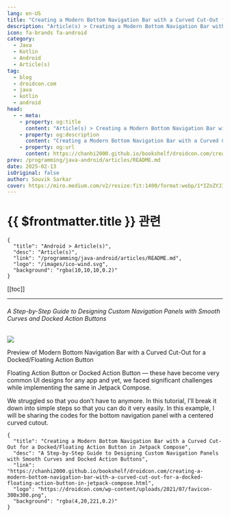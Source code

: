 ```yaml
---
lang: en-US
title: "Creating a Modern Bottom Navigation Bar with a Curved Cut-Out for a Docked/Floating Action Button in Jetpack Compose"
description: "Article(s) > Creating a Modern Bottom Navigation Bar with a Curved Cut-Out for a Docked/Floating Action Button in Jetpack Compose"
icon: fa-brands fa-android
category:
  - Java
  - Kotlin
  - Android
  - Article(s)
tag:
  - blog
  - droidcon.com
  - java
  - kotlin
  - android
head:
  - - meta:
    - property: og:title
      content: "Article(s) > Creating a Modern Bottom Navigation Bar with a Curved Cut-Out for a Docked/Floating Action Button in Jetpack Compose"
    - property: og:description
      content: "Creating a Modern Bottom Navigation Bar with a Curved Cut-Out for a Docked/Floating Action Button in Jetpack Compose"
    - property: og:url
      content: https://chanhi2000.github.io/bookshelf/droidcon.com/creating-a-modern-bottom-navigation-bar-with-a-curved-cut-out-for-a-docked-floating-action-button-in-jetpack-compose.html
prev: /programming/java-android/articles/README.md
date: 2025-02-13
isOriginal: false
author: Souvik Sarkar
cover: https://miro.medium.com/v2/resize:fit:1400/format:webp/1*IZoZYJI3YRqe97HcpN4Spw.png
---
```


# {{ $frontmatter.title }} 관련

```component VPCard
{
  "title": "Android > Article(s)",
  "desc": "Article(s)",
  "link": "/programming/java-android/articles/README.md",
  "logo": "/images/ico-wind.svg",
  "background": "rgba(10,10,10,0.2)"
}
```

[[toc]]

---

<SiteInfo
  name="Creating a Modern Bottom Navigation Bar with a Curved Cut-Out for a Docked/Floating Action Button in Jetpack Compose"
  desc="A Step-by-Step Guide to Designing Custom Navigation Panels with Smooth Curves and Docked Action Buttons"
  url="https://droidcon.com/2025/02/13/creating-a-modern-bottom-navigation-bar-with-a-curved-cut-out-for-a-docked-floating-action-button-in-jetpack-compose"
  logo="https://droidcon.com/wp-content/uploads/2021/07/favicon-300x300.png"
  preview="https://miro.medium.com/v2/resize:fit:1400/format:webp/1*IZoZYJI3YRqe97HcpN4Spw.png"/>

###### A Step-by-Step Guide to Designing Custom Navigation Panels with Smooth Curves and Docked Action Buttons

![](https://miro.medium.com/v2/resize:fit:1400/format:webp/1*IZoZYJI3YRqe97HcpN4Spw.png)

Preview of Modern Bottom Navigation Bar with a Curved Cut-Out for a Docked/Floating Action Button

Floating Action Button or Docked Action Button — these have become very common UI designs for any app and yet, we faced significant challenges while implementing the same in Jetpack Compose.

We struggled so that you don’t have to anymore. In this tutorial, I’ll break it down into simple steps so that you can do it very easily. In this example, I will be sharing the codes for the bottom navigation panel with a centered curved cutout.

<!-- ###### Part 1: Creating the Custom Shape for the Cutout

###### The`BottomNavShape`Class:

To create the curved cutout effect, we define a custom`Shape`that carves out a semicircle and smooth curves from the navigation bar.

###### **The Code:**

class BottomNavShape(

private val cornerRadius: Float, // Rounded corners at the panel's top

private val dockRadius: Float, // Size of the cutout

) : Shape {

override fun createOutline(

size: Size,

layoutDirection: LayoutDirection,

density: Density,

): Outline {

// baseRect: Creates a rounded rectangle covering the entire size, with rounded top corners. This is the basic shape of the bottom navigation.

val baseRect = Path().apply {

addRoundRect(

RoundRect(

Rect(Offset.Zero, Offset(size.width, size.height)),

topLeft = CornerRadius(cornerRadius, cornerRadius),

topRight = CornerRadius(cornerRadius, cornerRadius),

),

)

}

// rect1: Creates a rectangle from the left edge to just before the center "dock", filling the full height. Will be cut later to add a corner radius

val rect1 = Path().apply {

addRoundRect(

RoundRect(

Rect(Offset.Zero, Offset(size.width / 2 - dockRadius + 4f, size.height)),

topLeft = CornerRadius(cornerRadius, cornerRadius),

),

)

}

// rect1A: Same rectangle as rect1, but has a smaller topLeft Radius to create a small difference

val rect1A = Path().apply {

addRoundRect(

RoundRect(

Rect(Offset.Zero, Offset(size.width / 2 - dockRadius + 4f, size.height)),

topLeft = CornerRadius(cornerRadius, cornerRadius),

topRight = CornerRadius(32f, 32f),

),

)

}

// rect1B: This calculates the area between rect1 and rect1A and is one of the path that cuts into baseRect.

val rect1B = Path.combine(

operation = PathOperation.Difference,

path1 = rect1,

path2 = rect1A,

)

// rect2: Creates a rectangle from just after the center "dock" to the right edge, filling the full height.

val rect2 = Path().apply {

addRoundRect(

RoundRect(

Rect(Offset(size.width / 2 + dockRadius - 4f, 0f), Offset(size.width, size.height)),

topRight = CornerRadius(cornerRadius, cornerRadius),

),

)

}

// rect2A: Same rectangle as rect2, but has a smaller topRight Radius to create a small difference

val rect2A = Path().apply {

addRoundRect(

RoundRect(

Rect(Offset(size.width / 2 + dockRadius - 4f, 0f), Offset(size.width, size.height)),

topRight = CornerRadius(cornerRadius, cornerRadius),

topLeft = CornerRadius(32f, 32f),

),

)

}

// rect2B: This calculates the area between rect2 and rect2A and is one of the path that cuts into baseRect.

val rect2B = Path.combine(

operation = PathOperation.Difference,

path1 = rect2,

path2 = rect2A,

)

// circle: Creates a circle at the center, just above the bottom navigation, creating the "dock" for the floating action button.

val circle = Path().apply {

addOval(

Rect(

Offset(size.width / 2 - dockRadius, -dockRadius),

Offset(size.width / 2 + dockRadius, dockRadius),

),

)

}

// path1: Subtracts the "circle" path from the base rectangle, creating the main shape with the cut-out for the dock.

val path1 = Path.combine(

operation = PathOperation.Difference,

path1 = baseRect,

path2 = circle,

)

// path2: Subtracts the "rect1B" from the base rectangle, create more curvature on the sides

val path2 = Path.combine(

operation = PathOperation.Difference,

path1 = path1,

path2 = rect1B,

)

// path: Subtracts the "rect2B" from the base rectangle, create more curvature on the sides

val path = Path.combine(

operation = PathOperation.Difference,

path1 = path2,

path2 = rect2B,

)

// Return the final path

return Outline.Generic(path)

}

}

class BottomNavShape( private val cornerRadius: Float, // Rounded corners at the panel's top private val dockRadius: Float, // Size of the cutout ) : Shape { override fun createOutline( size: Size, layoutDirection: LayoutDirection, density: Density, ): Outline { // baseRect: Creates a rounded rectangle covering the entire size, with rounded top corners. This is the basic shape of the bottom navigation. val baseRect = Path().apply { addRoundRect( RoundRect( Rect(Offset.Zero, Offset(size.width, size.height)), topLeft = CornerRadius(cornerRadius, cornerRadius), topRight = CornerRadius(cornerRadius, cornerRadius), ), ) } // rect1: Creates a rectangle from the left edge to just before the center "dock", filling the full height. Will be cut later to add a corner radius val rect1 = Path().apply { addRoundRect( RoundRect( Rect(Offset.Zero, Offset(size.width / 2 - dockRadius + 4f, size.height)), topLeft = CornerRadius(cornerRadius, cornerRadius), ), ) } // rect1A: Same rectangle as rect1, but has a smaller topLeft Radius to create a small difference val rect1A = Path().apply { addRoundRect( RoundRect( Rect(Offset.Zero, Offset(size.width / 2 - dockRadius + 4f, size.height)), topLeft = CornerRadius(cornerRadius, cornerRadius), topRight = CornerRadius(32f, 32f), ), ) } // rect1B: This calculates the area between rect1 and rect1A and is one of the path that cuts into baseRect. val rect1B = Path.combine( operation = PathOperation.Difference, path1 = rect1, path2 = rect1A, ) // rect2: Creates a rectangle from just after the center "dock" to the right edge, filling the full height. val rect2 = Path().apply { addRoundRect( RoundRect( Rect(Offset(size.width / 2 + dockRadius - 4f, 0f), Offset(size.width, size.height)), topRight = CornerRadius(cornerRadius, cornerRadius), ), ) } // rect2A: Same rectangle as rect2, but has a smaller topRight Radius to create a small difference val rect2A = Path().apply { addRoundRect( RoundRect( Rect(Offset(size.width / 2 + dockRadius - 4f, 0f), Offset(size.width, size.height)), topRight = CornerRadius(cornerRadius, cornerRadius), topLeft = CornerRadius(32f, 32f), ), ) } // rect2B: This calculates the area between rect2 and rect2A and is one of the path that cuts into baseRect. val rect2B = Path.combine( operation = PathOperation.Difference, path1 = rect2, path2 = rect2A, ) // circle: Creates a circle at the center, just above the bottom navigation, creating the "dock" for the floating action button. val circle = Path().apply { addOval( Rect( Offset(size.width / 2 - dockRadius, -dockRadius), Offset(size.width / 2 + dockRadius, dockRadius), ), ) } // path1: Subtracts the "circle" path from the base rectangle, creating the main shape with the cut-out for the dock. val path1 = Path.combine( operation = PathOperation.Difference, path1 = baseRect, path2 = circle, ) // path2: Subtracts the "rect1B" from the base rectangle, create more curvature on the sides val path2 = Path.combine( operation = PathOperation.Difference, path1 = path1, path2 = rect1B, ) // path: Subtracts the "rect2B" from the base rectangle, create more curvature on the sides val path = Path.combine( operation = PathOperation.Difference, path1 = path2, path2 = rect2B, ) // Return the final path return Outline.Generic(path) } }

class BottomNavShape(
  private val cornerRadius: Float, // Rounded corners at the panel's top
  private val dockRadius: Float,   // Size of the cutout
) : Shape {
  override fun createOutline(
    size: Size,
    layoutDirection: LayoutDirection,
    density: Density,
): Outline {

    // baseRect: Creates a rounded rectangle covering the entire size, with rounded top corners. This is the basic shape of the bottom navigation.
    val baseRect = Path().apply {
      addRoundRect(
        RoundRect(
          Rect(Offset.Zero, Offset(size.width, size.height)),
          topLeft = CornerRadius(cornerRadius, cornerRadius),
          topRight = CornerRadius(cornerRadius, cornerRadius),
        ),
      )
    }

    // rect1: Creates a rectangle from the left edge to just before the center "dock", filling the full height.  Will be cut later to add a corner radius
    val rect1 = Path().apply {
      addRoundRect(
        RoundRect(
          Rect(Offset.Zero, Offset(size.width / 2 - dockRadius + 4f, size.height)),
          topLeft = CornerRadius(cornerRadius, cornerRadius),
        ),
      )
    }

    // rect1A: Same rectangle as rect1, but has a smaller topLeft Radius to create a small difference
    val rect1A = Path().apply {
      addRoundRect(
        RoundRect(
          Rect(Offset.Zero, Offset(size.width / 2 - dockRadius + 4f, size.height)),
          topLeft = CornerRadius(cornerRadius, cornerRadius),
          topRight = CornerRadius(32f, 32f),
        ),
      )
    }

    // rect1B: This calculates the area between rect1 and rect1A and is one of the path that cuts into baseRect.
    val rect1B = Path.combine(
      operation = PathOperation.Difference,
      path1 = rect1,
      path2 = rect1A,
    )

    // rect2: Creates a rectangle from just after the center "dock" to the right edge, filling the full height.
    val rect2 = Path().apply {
      addRoundRect(
        RoundRect(
          Rect(Offset(size.width / 2 + dockRadius - 4f, 0f), Offset(size.width, size.height)),
          topRight = CornerRadius(cornerRadius, cornerRadius),
        ),
      )
    }

    // rect2A: Same rectangle as rect2, but has a smaller topRight Radius to create a small difference
    val rect2A = Path().apply {
      addRoundRect(
        RoundRect(
          Rect(Offset(size.width / 2 + dockRadius - 4f, 0f), Offset(size.width, size.height)),
          topRight = CornerRadius(cornerRadius, cornerRadius),
          topLeft = CornerRadius(32f, 32f),
        ),
      )
    }

    // rect2B: This calculates the area between rect2 and rect2A and is one of the path that cuts into baseRect.
    val rect2B = Path.combine(
      operation = PathOperation.Difference,
      path1 = rect2,
      path2 = rect2A,
    )

    // circle: Creates a circle at the center, just above the bottom navigation, creating the "dock" for the floating action button.
    val circle = Path().apply {
      addOval(
        Rect(
          Offset(size.width / 2 - dockRadius, -dockRadius),
          Offset(size.width / 2 + dockRadius, dockRadius),
        ),
      )
    }

    // path1: Subtracts the "circle" path from the base rectangle, creating the main shape with the cut-out for the dock.
    val path1 = Path.combine(
      operation = PathOperation.Difference,
      path1 = baseRect,
      path2 = circle,
    )

    // path2: Subtracts the "rect1B" from the base rectangle, create more curvature on the sides
    val path2 = Path.combine(
      operation = PathOperation.Difference,
      path1 = path1,
      path2 = rect1B,
    )

    // path: Subtracts the "rect2B" from the base rectangle, create more curvature on the sides
    val path = Path.combine(
      operation = PathOperation.Difference,
      path1 = path2,
      path2 = rect2B,
    )

    // Return the final path
    return Outline.Generic(path)
  }
}

###### **How It Works:**

1. **Base Shape:**Start with a rounded rectangle (the main navigation panel).
2. **Central Cutout:**Subtract a semicircle (`addOval`) from the base.
3. **Side Curves:**Use`Path.combine`with`PathOperation.Difference`to carve out curved sections on both sides of the cutout.
4. **Final Outline:**The result is a navigation bar with smooth curves and a docked area for the floating button.

###### Part 2: Building the Navigation Panel

###### The`BottomNavPanelWithCutOut`Composable:

@Composable

fun BoxScope.BottomNavPanelWithCutOut() {

Box(

modifier = Modifier

.align(Alignment.BottomCenter)

.fillMaxWidth()

.height(64.dp)

.clip(

BottomNavShape(

cornerRadius = with(LocalDensity.current) { 20.dp.toPx() },

dockRadius = with(LocalDensity.current) { 38.dp.toPx() },

),

) // Apply the custom shape

.background(Color.Blue)

) {

Row(

modifier = Modifier

.fillMaxWidth()

.padding(horizontal = 56.dp),

horizontalArrangement = Arrangement.SpaceBetween

) {

// Navigation icons (left and right of the cutout)

}

}

}

@Composable fun BoxScope.BottomNavPanelWithCutOut() { Box( modifier = Modifier .align(Alignment.BottomCenter) .fillMaxWidth() .height(64.dp) .clip( BottomNavShape( cornerRadius = with(LocalDensity.current) { 20.dp.toPx() }, dockRadius = with(LocalDensity.current) { 38.dp.toPx() }, ), ) // Apply the custom shape .background(Color.Blue) ) { Row( modifier = Modifier .fillMaxWidth() .padding(horizontal = 56.dp), horizontalArrangement = Arrangement.SpaceBetween ) { // Navigation icons (left and right of the cutout) } } }

@Composable  
fun BoxScope.BottomNavPanelWithCutOut() {  
  Box(
    modifier = Modifier
      .align(Alignment.BottomCenter)
      .fillMaxWidth()
      .height(64.dp)
      .clip(
        BottomNavShape(
          cornerRadius = with(LocalDensity.current) { 20.dp.toPx() },
          dockRadius = with(LocalDensity.current) { 38.dp.toPx() },
        ),
      ) // Apply the custom shape
      .background(Color.Blue)
  ) {
    Row(
      modifier = Modifier
        .fillMaxWidth()
        .padding(horizontal = 56.dp),
      horizontalArrangement = Arrangement.SpaceBetween
    ) {
      // Navigation icons (left and right of the cutout)
    }
  }
}

###### **Key Features:**

- `clip()`: Uses our`BottomNavShape`to create the curved cutout.
- `padding(horizontal = 56.dp)`: Ensures icons stay clear of the central cutout area.
- `Arrangement.SpaceBetween`: Distributes icons evenly across the available space.

###### Part 3: Adding the Docked/Floating Button

###### The`BottomNavPanel`Composable:

@Composable

fun BoxScope.BottomNavPanel() {

Box(

modifier = Modifier

.align(Alignment.BottomCenter)

.fillMaxWidth()

) {

BottomNavPanelWithCutOut(...) // The navigation panel

// Floating button positioned over the cutout

Box(

modifier = Modifier

.align(Alignment.BottomCenter)

.padding(bottom = 32.dp)

.size(58.dp)

.clip(CircleShape)

.background(Color.Blue),

contentAlignment = Alignment.Center,

) {

// Your central action button (e.g., the camera icon)

}

}

}

@Composable fun BoxScope.BottomNavPanel() { Box( modifier = Modifier .align(Alignment.BottomCenter) .fillMaxWidth() ) { BottomNavPanelWithCutOut(...) // The navigation panel // Floating button positioned over the cutout Box( modifier = Modifier .align(Alignment.BottomCenter) .padding(bottom = 32.dp) .size(58.dp) .clip(CircleShape) .background(Color.Blue), contentAlignment = Alignment.Center, ) { // Your central action button (e.g., the camera icon) } } }

@Composable  
fun BoxScope.BottomNavPanel() {  
  Box(
    modifier = Modifier
      .align(Alignment.BottomCenter)
      .fillMaxWidth()
    ) {
    BottomNavPanelWithCutOut(...) // The navigation panel
    
    // Floating button positioned over the cutout
    Box(
      modifier = Modifier
        .align(Alignment.BottomCenter)
        .padding(bottom = 32.dp)
        .size(58.dp)
        .clip(CircleShape)
        .background(Color.Blue),
      contentAlignment = Alignment.Center,
    ) {
      // Your central action button (e.g., the camera icon)
    }
  }
}

**Why This Works:**

- The`Box`layout stacks the navigation panel and floating button.
- `padding(bottom = 24.dp)`positions the button slightly above the panel.
- `clip(CircleShape)`creates the circular button shape.

###### Tips for Customization

1. Adjust`cornerRadius`and`dockRadius`to control the curve sizes.
2. Modify the floating button’s`size`and`padding`to match your design.
3. Use`Surface`or`shadow`modifiers to add elevation effects.

###### Conclusion

There you have it. By leveraging Jetpack Compose’s`Shape`and layout system, you’ve created a professional-grade navigation bar with a curved cutout and docked/floating action button.

Give it a go. If you face any issues, feel free to drop a comment and I will certainly share the solution for you.

> **Souvik Sarkar**, founder @[Kaffein](https://kaffein.in/), — writes about the hurdles of first-time founders.

This article is previously published on [proandroiddev.com.](https://proandroiddev.com/creating-a-modern-bottom-navigation-bar-with-a-curved-cut-out-for-a-docked-floating-action-button-1e4455413024) -->

<!-- TODO: add ARTICLE CARD -->
```component VPCard
{
  "title": "Creating a Modern Bottom Navigation Bar with a Curved Cut-Out for a Docked/Floating Action Button in Jetpack Compose",
  "desc": "A Step-by-Step Guide to Designing Custom Navigation Panels with Smooth Curves and Docked Action Buttons",
  "link": "https://chanhi2000.github.io/bookshelf/droidcon.com/creating-a-modern-bottom-navigation-bar-with-a-curved-cut-out-for-a-docked-floating-action-button-in-jetpack-compose.html",
  "logo": "https://droidcon.com/wp-content/uploads/2021/07/favicon-300x300.png",
  "background": "rgba(4,20,221,0.2)"
}
```

